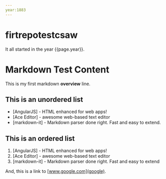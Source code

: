 ```yaml
---
year:1883
---
```



# firtrepotestcsaw

It all started in the year {{page.year}}.

# Markdown Test Content

This is my first markdown **overview** line.
## This is an unordered list

- [AngularJS] - HTML enhanced for web apps!
- [Ace Editor] - awesome web-based text editor
- [markdown-it] - Markdown parser done right. Fast and easy to extend.

## This is an ordered list

1. [AngularJS] - HTML enhanced for web apps!
1. [Ace Editor] - awesome web-based text editor
1. [markdown-it] - Markdown parser done right. Fast and easy to extend


And, this is a link to [www.google.com](google).
